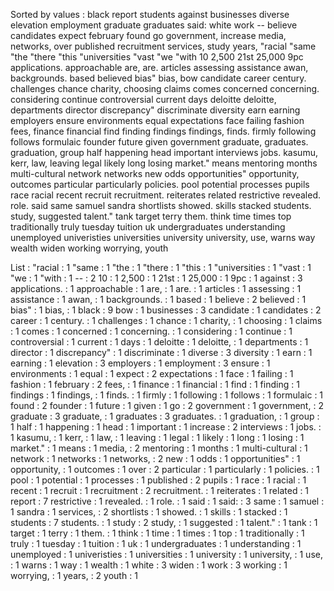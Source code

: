 Sorted by values :
black report students against businesses diverse elevation employment graduate graduates said: white work -- believe candidates expect february found go government, increase media, networks, over published recruitment services, study years, "racial "same "the "there "this "universities "vast "we "with 10 2,500 21st 25,000 9pc applications. approachable are, are. articles assessing assistance awan, backgrounds. based believed bias" bias, bow candidate career century. challenges chance charity, choosing claims comes concerned concerning. considering continue controversial current days deloitte deloitte, departments director discrepancy" discriminate diversity earn earning employers ensure environments equal expectations face failing fashion fees, finance financial find finding findings findings, finds. firmly following follows formulaic founder future given government graduate, graduates. graduation, group half happening head important interviews jobs. kasumu, kerr, law, leaving legal likely long losing market." means mentoring months multi-cultural network networks new odds opportunities" opportunity, outcomes particular particularly policies. pool potential processes pupils race racial recent recruit recruitment. reiterates related restrictive revealed. role. said same samuel sandra shortlists showed. skills stacked students. study, suggested talent." tank target terry them. think time times top traditionally truly tuesday tuition uk undergraduates understanding unemployed univeristies universities university university, use, warns way wealth widen working worrying, youth 

List :
"racial : 1
"same : 1
"the : 1
"there : 1
"this : 1
"universities : 1
"vast : 1
"we : 1
"with : 1
-- : 2
10 : 1
2,500 : 1
21st : 1
25,000 : 1
9pc : 1
against : 3
applications. : 1
approachable : 1
are, : 1
are. : 1
articles : 1
assessing : 1
assistance : 1
awan, : 1
backgrounds. : 1
based : 1
believe : 2
believed : 1
bias" : 1
bias, : 1
black : 9
bow : 1
businesses : 3
candidate : 1
candidates : 2
career : 1
century. : 1
challenges : 1
chance : 1
charity, : 1
choosing : 1
claims : 1
comes : 1
concerned : 1
concerning. : 1
considering : 1
continue : 1
controversial : 1
current : 1
days : 1
deloitte : 1
deloitte, : 1
departments : 1
director : 1
discrepancy" : 1
discriminate : 1
diverse : 3
diversity : 1
earn : 1
earning : 1
elevation : 3
employers : 1
employment : 3
ensure : 1
environments : 1
equal : 1
expect : 2
expectations : 1
face : 1
failing : 1
fashion : 1
february : 2
fees, : 1
finance : 1
financial : 1
find : 1
finding : 1
findings : 1
findings, : 1
finds. : 1
firmly : 1
following : 1
follows : 1
formulaic : 1
found : 2
founder : 1
future : 1
given : 1
go : 2
government : 1
government, : 2
graduate : 3
graduate, : 1
graduates : 3
graduates. : 1
graduation, : 1
group : 1
half : 1
happening : 1
head : 1
important : 1
increase : 2
interviews : 1
jobs. : 1
kasumu, : 1
kerr, : 1
law, : 1
leaving : 1
legal : 1
likely : 1
long : 1
losing : 1
market." : 1
means : 1
media, : 2
mentoring : 1
months : 1
multi-cultural : 1
network : 1
networks : 1
networks, : 2
new : 1
odds : 1
opportunities" : 1
opportunity, : 1
outcomes : 1
over : 2
particular : 1
particularly : 1
policies. : 1
pool : 1
potential : 1
processes : 1
published : 2
pupils : 1
race : 1
racial : 1
recent : 1
recruit : 1
recruitment : 2
recruitment. : 1
reiterates : 1
related : 1
report : 7
restrictive : 1
revealed. : 1
role. : 1
said : 1
said: : 3
same : 1
samuel : 1
sandra : 1
services, : 2
shortlists : 1
showed. : 1
skills : 1
stacked : 1
students : 7
students. : 1
study : 2
study, : 1
suggested : 1
talent." : 1
tank : 1
target : 1
terry : 1
them. : 1
think : 1
time : 1
times : 1
top : 1
traditionally : 1
truly : 1
tuesday : 1
tuition : 1
uk : 1
undergraduates : 1
understanding : 1
unemployed : 1
univeristies : 1
universities : 1
university : 1
university, : 1
use, : 1
warns : 1
way : 1
wealth : 1
white : 3
widen : 1
work : 3
working : 1
worrying, : 1
years, : 2
youth : 1
